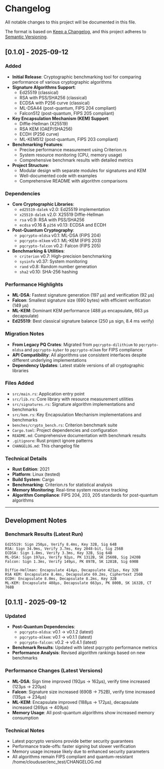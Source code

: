 # Changelog

All notable changes to this project will be documented in this file.

The format is based on [Keep a Changelog](https://keepachangelog.com/en/1.0.0/),
and this project adheres to [Semantic Versioning](https://semver.org/spec/v2.0.0.html).

## [0.1.0] - 2025-09-12

### Added
- **Initial Release**: Cryptographic benchmarking tool for comparing performance of various cryptographic algorithms
- **Signature Algorithms Support**:
  - Ed25519 (classical)
  - RSA with PSS/SHA256 (classical)
  - ECDSA with P256 curve (classical)
  - ML-DSA44 (post-quantum, FIPS 204 compliant)
  - Falcon512 (post-quantum, FIPS 205 compliant)
- **Key Encapsulation Mechanism (KEM) Support**:
  - Diffie-Hellman (X25519)
  - RSA KEM (OAEP/SHA256)
  - ECDH (P256 curve)
  - ML-KEM512 (post-quantum, FIPS 203 compliant)
- **Benchmarking Features**:
  - Precise performance measurement using Criterion.rs
  - System resource monitoring (CPU, memory usage)
  - Comprehensive benchmark results with detailed metrics
- **Project Structure**:
  - Modular design with separate modules for signatures and KEM
  - Well-documented code with examples
  - Comprehensive README with algorithm comparisons

### Dependencies
- **Core Cryptographic Libraries**:
  - `ed25519-dalek` v2.0: Ed25519 implementation
  - `x25519-dalek` v2.0: X25519 Diffie-Hellman
  - `rsa` v0.9: RSA with PSS/SHA256
  - `ecdsa` v0.16 & `p256` v0.13: ECDSA and ECDH
- **Post-Quantum Cryptography**:
  - `pqcrypto-mldsa` v0.1: ML-DSA (FIPS 204)
  - `pqcrypto-mlkem` v0.1: ML-KEM (FIPS 203)
  - `pqcrypto-falcon` v0.2: Falcon (FIPS 205)
- **Benchmarking & Utilities**:
  - `criterion` v0.7: High-precision benchmarking
  - `sysinfo` v0.37: System monitoring
  - `rand` v0.8: Random number generation
  - `sha2` v0.10: SHA-256 hashing

### Performance Highlights
- **ML-DSA**: Fastest signature generation (197 μs) and verification (92 μs)
- **Falcon**: Smallest signature size (690 bytes) with efficient verification (149 μs)
- **ML-KEM**: Dominant KEM performance (488 μs encapsulate, 663 μs decapsulate)
- **Ed25519**: Best classical signature balance (250 μs sign, 8.4 ms verify)

### Migration Notes
- **From Legacy PQ Crates**: Migrated from `pqcrypto-dilithium` to `pqcrypto-mldsa` and `pqcrypto-kyber` to `pqcrypto-mlkem` for FIPS compliance
- **API Compatibility**: All algorithms use consistent interfaces despite different underlying implementations
- **Dependency Updates**: Latest stable versions of all cryptographic libraries

### Files Added
- `src/main.rs`: Application entry point
- `src/lib.rs`: Core library with resource measurement utilities
- `src/signatures.rs`: Signature algorithm implementations and benchmarks
- `src/kem.rs`: Key Encapsulation Mechanism implementations and benchmarks
- `benches/crypto_bench.rs`: Criterion benchmark suite
- `Cargo.toml`: Project dependencies and configuration
- `README.md`: Comprehensive documentation with benchmark results
- `.gitignore`: Rust project ignore patterns
- `CHANGELOG.md`: This changelog file

### Technical Details
- **Rust Edition**: 2021
- **Platform**: Linux (tested)
- **Build System**: Cargo
- **Benchmarking**: Criterion.rs for statistical analysis
- **Memory Monitoring**: Real-time system resource tracking
- **Algorithm Compliance**: FIPS 204, 203, 205 standards for post-quantum algorithms

---

## Development Notes

### Benchmark Results (Latest Run)
```
Ed25519: Sign 250μs, Verify 8.4ms, Key 32B, Sig 64B
RSA: Sign 34.9ms, Verify 3.7ms, Key 2048-bit, Sig 256B
ECDSA: Sign 1.8ms, Verify 3.3ms, Key 32B, Sig 64B
ML-DSA: Sign 197μs, Verify 92μs, PK 1312B, SK 2560B, Sig 2420B
Falcon: Sign 1.3ms, Verify 149μs, PK 897B, SK 1281B, Sig 690B

Diffie-Hellman: Encapsulate 414μs, Decapsulate 421μs, Key 32B
RSA KEM: Encapsulate 8.4ms, Decapsulate 69.2ms, Ciphertext 256B
ECDH: Encapsulate 8.0ms, Decapsulate 8.2ms, Key 32B
ML-KEM: Encapsulate 488μs, Decapsulate 663μs, PK 800B, SK 1632B, CT 768B
```

## [0.1.1] - 2025-09-12

### Updated
- **Post-Quantum Dependencies**:
  - `pqcrypto-mldsa`: v0.1 → v0.1.2 (latest)
  - `pqcrypto-mlkem`: v0.1 → v0.1.1 (latest)
  - `pqcrypto-falcon`: v0.2 → v0.4.1 (latest)
- **Benchmark Results**: Updated with latest pqcrypto performance metrics
- **Performance Analysis**: Revised algorithm rankings based on new benchmarks

### Performance Changes (Latest Versions)
- **ML-DSA**: Sign time improved (192μs → 162μs), verify time increased (123μs → 220μs)
- **Falcon**: Signature size increased (690B → 752B), verify time increased (135μs → 234μs)
- **ML-KEM**: Encapsulate improved (188μs → 172μs), decapsulate increased (269μs → 409μs)
- **Memory Usage**: All post-quantum algorithms show increased memory consumption

### Technical Notes
- Latest pqcrypto versions provide better security guarantees
- Performance trade-offs: faster signing but slower verification
- Memory usage increase likely due to enhanced security parameters
- All algorithms remain FIPS compliant and quantum-resistant</content>
<parameter name="filePath">/home/clouduser/enc_test/CHANGELOG.md
